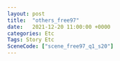 ```yaml
---
layout: post
title:  "others_free97"
date:   2021-12-20 11:00:00 +0000
categories: Etc
Tags: Story Etc
SceneCode: ["scene_free97_q1_s20"]
---
```

